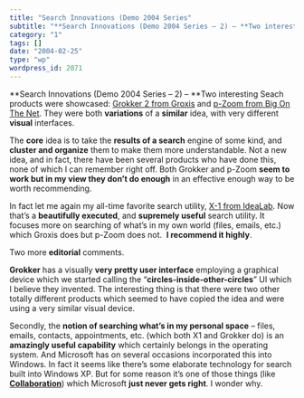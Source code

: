 ```yaml
---
title: "Search Innovations (Demo 2004 Series"
subtitle: "**Search Innovations (Demo 2004 Series – 2) – **Two interesting Seach products were showcased: [Grok..."
category: "1"
tags: []
date: "2004-02-25"
type: "wp"
wordpress_id: 2071
---
```

**Search Innovations (Demo 2004 Series – 2) – **Two interesting Seach products were showcased: [Grokker 2 from Groxis](http://www.groxis.com/service/grok/index.html) and [p-Zoom from Big On The Net](http://www.bigonthenet.com/news/press20040216.htm). They were both **variations** of a **similar** idea, with very different **visual** interfaces. 

The **core** idea is to take the **results of a search** engine of some kind, and **cluster and organize** them to make them more understandable. Not a new idea, and in fact, there have been several products who have done this, none of which I can remember right off. Both Grokker and p-Zoom **seem to work but in my view they don’t do enough** in an effective enough way to be worth recommending. 

In fact let me again my all-time favorite search utility, [X-1 from IdeaLab](http://www.x1.com/). Now that’s a **beautifully executed**, and **supremely useful** search utility. It focuses more on searching of what’s in my own world (files, emails, etc.) which Groxis does but p-Zoom does not.  **I recommend it highly**.

Two more **editorial** comments. 

**Grokker** has a visually **very pretty user interface** employing a graphical device which we started calling the “**circles-inside-other-circles**” UI which I believe they invented. The interesting thing is that there were two other totally different products which seemed to have copied the idea and were using a very similar visual device. 

Secondly, the **notion of searching what’s in my personal space** – files, emails, contacts, appointments, etc. (which both X1 and Grokker do) is an **amazingly useful capability** which certainly belongs in the operating system. And Microsoft has on several occasions incorporated this into Windows. In fact it seems like there’s some elaborate technology for search built into Windows XP. But for some reason it’s one of those things (like **[Collaboration](http://www.eroom.com)**) which Microsoft **just never gets right**. I wonder why.
